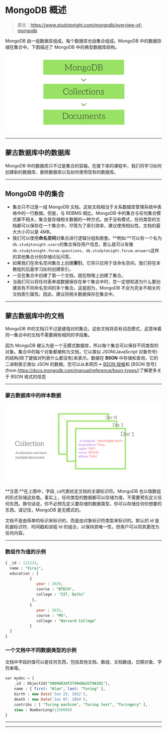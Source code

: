 # MongoDB 概述

> 原文：<https://www.studytonight.com/mongodb/overview-of-mongodb>

MongoDB 由一组数据库组成。每个数据库也由集合组成。MongoDB 中的数据存储在集合中。下图描述了 MongoDB 中的典型数据库结构。

![Overview of MongoDB](img/cecdba71f92655b05f99aa193837cf7c.png)

* * *

## 蒙古数据库中的数据库

MongoDB 中的数据库只不过是集合的容器。在接下来的课程中，我们将学习如何创建新的数据库、删除数据库以及如何使用现有的数据库。

* * *

## MongoDB 中的集合

*   集合只不过是一组 MongoDB 文档。这些文档相当于关系数据库管理系统中表格中的一行数据。但是，与 RDBMS 相比，MongoDB 中的集合与任何集合模式都不相关。集合是存储相关数据的一种方式。由于没有模式，任何类型的文档都可以保存在一个集合中，尽管为了索引效率，建议使用相似性。文档的最大大小可以是 4MB。
*   我们可以使用**命名空间**对集合进行逻辑分组和嵌套。**例如:**可以有一个名为`db.studytonight.users`的集合保存用户信息，那么就可以有像`db.studytonight.forum.questions`、`db.studytonight.forum.answers`这样的其他集合分别存储论坛问答。
*   如果我们在命名空间集合上创建**索引**，它将只应用于该命名空间。我们将在本教程的后面学习如何创建索引。
*   一旦在集合中创建了第一个文档，就在物理上创建了集合。
*   当我们可以将任何表单或数据保存在单个集合中时，您一定想知道为什么要创建具有不同命名空间的多个集合。这是因为，MongoDB 不会为完全不相关的文档索引属性。因此，建议将相关数据保存在集合中。

* * *

## 蒙古数据库中的文档

MongoDB 中的文档只不过是键值对的集合。这些文档将具有动态模式，这意味着同一集合中的文档不需要拥有相同的字段集。

因为 MongoDB 被认为是一个无模式数据库，所以每个集合可以保存不同类型的对象。集合中的每个对象都被称为文档，它以类似 JSON(JavaScript 对象符号)的结构(除了键值对列表什么都没有)来表示。数据在 **BSON** 中存储和查询，它的二进制表示类似 JSON 的数据。您可以从本网页→ [BSON 规格](http://bsonspec.org/)和 [BSON 型号](from https://docs.mongodb.com/manual/reference/bson-types/)了解更多关于 BSON 格式的信息

* * *

### 蒙古数据库中的样本数据

![Sample Data in MongoDB](img/f0cc69a2e1b8ee6b91063dc8f396499d.png)

**注意:**在上图中，字段`_id`代表给定文档的主键标识符。MongoDB 也以值数组的形式存储这些值。事实上，任何类型的数据都可以存储为值，不需要预先定义任何东西。换句话说，你不必预先定义要存储的数据类型，你可以存储任何你想要的东西。请记住，MongoDB 是无模式的。

文档不是由简单的标识来标识的，而是由对象标识符类型来标识的。默认的 id 是机器标识符、时间戳和进程 Id 的组合，以保持其唯一性，但用户可以将其更改为任何内容。

* * *

### 数组作为值的示例

```sql
{ _id : 112233,
  name : "Viraj",
  education : [
           {
              year : 2029,
              course : "BTECH",
              college : "IIT, Delhi"
            },
           {
              year : 2031,
              course : "MS",
              college : "Harvard College"
           }
  ]
}
```

### 一个文档中不同数据类型的示例

文档中字段的值可以是任何东西，包括其他文档、数组、文档数组、日期对象、字符串等。

```sql
var mydoc = {
    _id : ObjectId("5099803df3f4948bd2f98391"),
    name : { first: "Alan", last: "Turing" },
    birth : new Date('Jun 23, 1912'),
    death : new Date('Jun 07, 1954'),
    contribs : [ "Turing machine", "Turing test", "Turingery" ],
    view : NumberLong(1250000)
} 
```

* * *

* * *